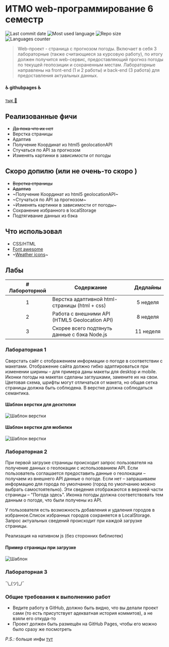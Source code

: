# ИТМО web-программирование 6 семестр

![Last commit date](https://img.shields.io/github/last-commit/DFirsa/ITMO_web_6sem?color=%230082f3&style=for-the-badge)
![Most used language](https://img.shields.io/github/languages/top/DFirsa/ITMO_web_6sem?color=%2324&style=for-the-badge)
![Repo size](https://img.shields.io/github/repo-size/DFirsa/ITMO_web_6sem?color=%23EE5500&style=for-the-badge)
![Languages counter](https://img.shields.io/github/languages/count/DFirsa/ITMO_web_6sem?style=for-the-badge)

> Web-проект - страница с прогнозом погоды. Включает в себя 3 лабораторные (также считающиеся за курсовую работу), по итогу должен получится web-сервис, предоставляющий прогноз погоды по текущей геопозиции и сохраненным местам. Лабораторные направлены на front-end (1 и 2 работы) и back-end (3 работа) для предоставления актуальных данных.

#### :wheelchair: githubpages :wheelchair:
[тык :circus_tent:](https://dfirsa.github.io/ITMO_web_6sem/)

## Реализованные фичи
* ~~Да пока что их нет~~ 
* Верстка страницы
* Адаптив
* Получение Координат из html5 geolocationAPI
* Стучаться по API за прогнозом
* Изменять картинки в зависимости от погоды

## Скоро допилю (или не очень-то скоро )
* ~~Верстка страницы~~
* ~~Адаптив~~
* ~Получение Координат из html5 geolocationAPI~
* ~Стучаться по API за прогнозом~
* ~Изменять картинки в зависимости от погоды~
* Сохранение избранного в localStorage
* Подтягивание данных из бэка

## Что использовал
* CSS/HTML
* [Font awesome]()
* ~[Weather icons](https://erikflowers.github.io/weather-icons/)~

## Лабы
| # Лабороторной | Содержание                                   | Дедлайны  |
|:--------------:| -------------------------------------------- |:---------:|
| 1              | Верстка адаптивной html-страницы (html + css)| 5 неделя  |
| 2              | Работа с внешними API (HTML5 Geolocation API)| 8 неделя  |
| 3              | Скорее всего подтянуть данные с бэка Node.js | 11 неделя |

### Лабораторная 1
Сверстать сайт с отображением информации о погоде в соответствии с макетами. Отображение сайта должно гибко адаптироваться при изменении ширины – для примера даны макеты для desktop и mobile. Иконки погоды на макетах сделаны заглушками, замените их на свои. Цветовая схема, шрифты могут отличаться от макета, но общая сетка страницы должна быть соблюдена. В верстке должна соблюдаться семантика.

#### Шаблон верстки для десктопки
![Шаблон верстки](https://sun9-14.userapi.com/impg/j4w8Ji-RKpDef0AQaIwtxgFVcO5low3zNYd6JA/T-La3Jh7Iqg.jpg?size=850x1080&quality=96&sign=180ff84d3b5c713fd61de8bc02f742e0&type=album)

#### Шаблон верстки для мобилки
![Шаблон верстки](https://sun9-35.userapi.com/impg/rKyHTD-SUO76IYgnMEErzXmOoSqprIuauGpodA/stXp9OlacdA.jpg?size=576x2160&quality=96&proxy=1&sign=af2c03c1b3c25a54bc89b5f04dbdf47b&type=album)

### Лабораторная 2
При первой загрузке страницы происходит запрос пользователя на получение данных о геолокации с использованием API. Если пользователь соглашается предоставить данные о геолокации – получаем из внешнего API данные о погоде. Если нет – запрашиваем информацию для города по умолчанию (город по умолчанию можно выбрать самостоятельно). Эти сведения отображаются в верхней части страницы – "Погода здесь". Иконка погоды должна соответствовать тем данным о погоде, что были получены из API.

У пользователя есть возможность добавления и удаления городов в избранное.Список избранных городов сохраняется в LocalStorage. Запрос актуальных сведений происходит при каждой загрузке страницы.

Реализация на нативном js (без сторонних библиотек)

#### Пример страницы при загрузке
![Шаблон](https://sun9-61.userapi.com/impg/e1UYf1vDBGeSbOi0ydtW8TaFK4moQztbILTA9A/SIbmA144WC0.jpg?size=807x537&quality=96&sign=86e64175b5508379b565b34fb3a3e5fb&type=album)

### Лабораторная 3
¯\\\_(ツ)_/¯

### Общие требования к выполнению работ
* Ведите работу в GitHub, должно быть видно, что вы делали проект сами (то есть присутствует адекватная история коммитов), а не взяли его откуда-то
* Проект должен быть размещён на GitHub Pages, чтобы его можно было сразу же посмотреть

_P.S.:_ больше инфы [тут](https://www.notion.so/Web-69550219420649bf96956cd6fc0d34f0) 